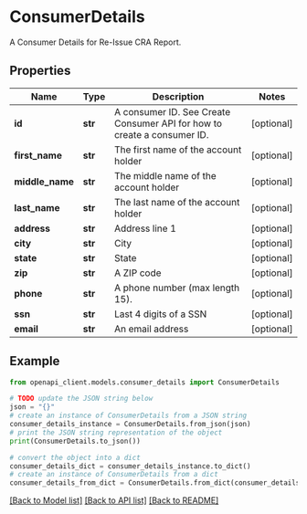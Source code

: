 # ConsumerDetails

A Consumer Details for Re-Issue CRA Report.

## Properties

Name | Type | Description | Notes
------------ | ------------- | ------------- | -------------
**id** | **str** | A consumer ID. See Create Consumer API for how to create a consumer ID. | [optional] 
**first_name** | **str** | The first name of the account holder | [optional] 
**middle_name** | **str** | The middle name of the account holder | [optional] 
**last_name** | **str** | The last name of the account holder | [optional] 
**address** | **str** | Address line 1 | [optional] 
**city** | **str** | City | [optional] 
**state** | **str** | State | [optional] 
**zip** | **str** | A ZIP code | [optional] 
**phone** | **str** | A phone number (max length 15). | [optional] 
**ssn** | **str** | Last 4 digits of a SSN | [optional] 
**email** | **str** | An email address | [optional] 

## Example

```python
from openapi_client.models.consumer_details import ConsumerDetails

# TODO update the JSON string below
json = "{}"
# create an instance of ConsumerDetails from a JSON string
consumer_details_instance = ConsumerDetails.from_json(json)
# print the JSON string representation of the object
print(ConsumerDetails.to_json())

# convert the object into a dict
consumer_details_dict = consumer_details_instance.to_dict()
# create an instance of ConsumerDetails from a dict
consumer_details_from_dict = ConsumerDetails.from_dict(consumer_details_dict)
```
[[Back to Model list]](../README.md#documentation-for-models) [[Back to API list]](../README.md#documentation-for-api-endpoints) [[Back to README]](../README.md)


